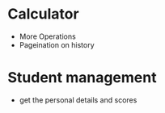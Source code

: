 # Calculator 
- More Operations
- Pageination on history

# Student management
- get the personal details and scores
